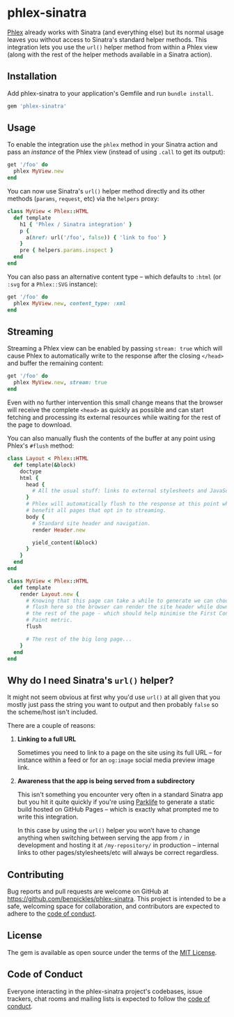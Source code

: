 # phlex-sinatra

[Phlex](https://github.com/phlex-ruby/phlex) already works with Sinatra (and everything else) but its normal usage leaves you without access to Sinatra's standard helper methods. This integration lets you use the `url()` helper method from within a Phlex view (along with the rest of the helper methods available in a Sinatra action).

## Installation

Add phlex-sinatra to your application's Gemfile and run `bundle install`.

```ruby
gem 'phlex-sinatra'
```

## Usage

To enable the integration use the `phlex` method in your Sinatra action and pass an _instance_ of the Phlex view (instead of using `.call` to get its output):

```ruby
get '/foo' do
  phlex MyView.new
end
```

You can now use Sinatra's `url()` helper method directly and its other methods (`params`, `request`, etc) via the `helpers` proxy:

```ruby
class MyView < Phlex::HTML
  def template
    h1 { 'Phlex / Sinatra integration' }
    p {
      a(href: url('/foo', false)) { 'link to foo' }
    }
    pre { helpers.params.inspect }
  end
end
```

You can also pass an alternative content type – which defaults to `:html` (or `:svg` for a `Phlex::SVG` instance):

```ruby
get '/foo' do
  phlex MyView.new, content_type: :xml
end
```

## Streaming

Streaming a Phlex view can be enabled by passing `stream: true` which will cause Phlex to automatically write to the response after the closing `</head>` and buffer the remaining content:

```ruby
get '/foo' do
  phlex MyView.new, stream: true
end
```

Even with no further intervention this small change means that the browser will receive the complete `<head>` as quickly as possible and can start fetching and processing its external resources while waiting for the rest of the page to download.

You can also manually flush the contents of the buffer at any point using Phlex's `#flush` method:

```ruby
class Layout < Phlex::HTML
  def template(&block)
    doctype
    html {
      head {
        # All the usual stuff: links to external stylesheets and JavaScript etc.
      }
      # Phlex will automatically flush to the response at this point which will
      # benefit all pages that opt in to streaming.
      body {
        # Standard site header and navigation.
        render Header.new

        yield_content(&block)
      }
    }
  end
end

class MyView < Phlex::HTML
  def template
    render Layout.new {
      # Knowing that this page can take a while to generate we can choose to
      # flush here so the browser can render the site header while downloading
      # the rest of the page - which should help minimise the First Contentful
      # Paint metric.
      flush

      # The rest of the big long page...
    }
  end
end
```

## Why do I need Sinatra's `url()` helper?

It might not seem obvious at first why you'd use `url()` at all given that you mostly just pass the string you want to output and then probably `false` so the scheme/host isn't included.

There are a couple of reasons:

1. **Linking to a full URL**

   Sometimes you need to link to a page on the site using its full URL – for instance within a feed or for an `og:image` social media preview image link.

2. **Awareness that the app is being served from a subdirectory**

   This isn't something you encounter very often in a standard Sinatra app but you hit it quite quickly if you're using [Parklife](https://github.com/benpickles/parklife) to generate a static build hosted on GitHub Pages – which is exactly what prompted me to write this integration.

   In this case by using the `url()` helper you won’t have to change anything when switching between serving the app from `/` in development and hosting it at `/my-repository/` in production – internal links to other pages/stylesheets/etc will always be correct regardless.

## Contributing

Bug reports and pull requests are welcome on GitHub at <https://github.com/benpickles/phlex-sinatra>. This project is intended to be a safe, welcoming space for collaboration, and contributors are expected to adhere to the [code of conduct](https://github.com/benpickles/phlex-sinatra/blob/main/CODE_OF_CONDUCT.md).

## License

The gem is available as open source under the terms of the [MIT License](https://opensource.org/licenses/MIT).

## Code of Conduct

Everyone interacting in the phlex-sinatra project's codebases, issue trackers, chat rooms and mailing lists is expected to follow the [code of conduct](https://github.com/benpickles/phlex-sinatra/blob/main/CODE_OF_CONDUCT.md).
